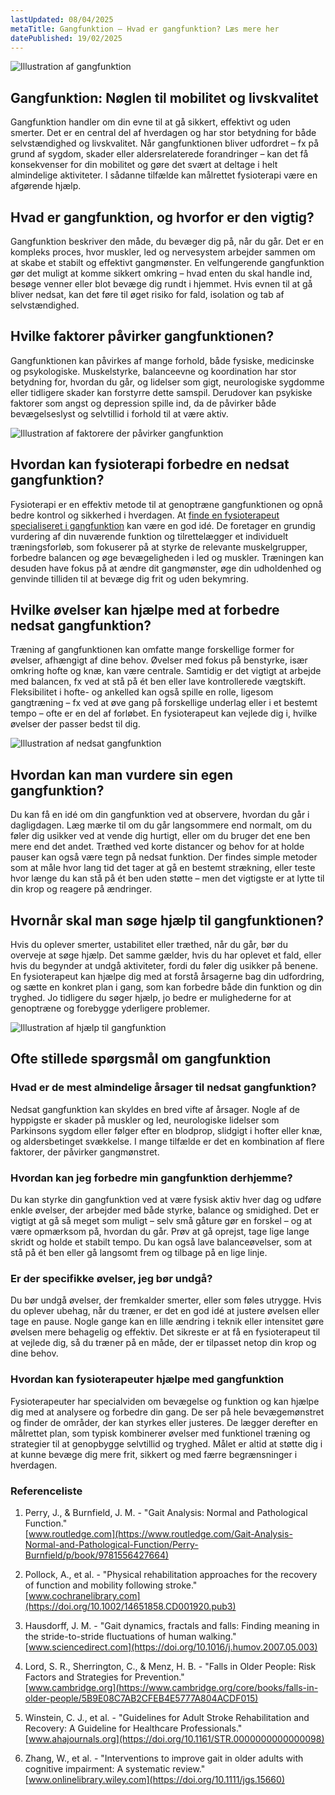 ```yaml
---
lastUpdated: 08/04/2025
metaTitle: Gangfunktion – Hvad er gangfunktion? Læs mere her
datePublished: 19/02/2025
---
```


![Illustration af gangfunktion](/images/articles/gangfunktion.png)

## Gangfunktion: Nøglen til mobilitet og livskvalitet

Gangfunktion handler om din evne til at gå sikkert, effektivt og uden smerter. Det er en central del af hverdagen og har stor betydning for både selvstændighed og livskvalitet. Når gangfunktionen bliver udfordret – fx på grund af sygdom, skader eller aldersrelaterede forandringer – kan det få konsekvenser for din mobilitet og gøre det svært at deltage i helt almindelige aktiviteter. I sådanne tilfælde kan målrettet fysioterapi være en afgørende hjælp.

## Hvad er gangfunktion, og hvorfor er den vigtig?

Gangfunktion beskriver den måde, du bevæger dig på, når du går. Det er en kompleks proces, hvor muskler, led og nervesystem arbejder sammen om at skabe et stabilt og effektivt gangmønster. En velfungerende gangfunktion gør det muligt at komme sikkert omkring – hvad enten du skal handle ind, besøge venner eller blot bevæge dig rundt i hjemmet. Hvis evnen til at gå bliver nedsat, kan det føre til øget risiko for fald, isolation og tab af selvstændighed.

## Hvilke faktorer påvirker gangfunktionen?

Gangfunktionen kan påvirkes af mange forhold, både fysiske, medicinske og psykologiske. Muskelstyrke, balanceevne og koordination har stor betydning for, hvordan du går, og lidelser som gigt, neurologiske sygdomme eller tidligere skader kan forstyrre dette samspil. Derudover kan psykiske faktorer som angst og depression spille ind, da de påvirker både bevægelseslyst og selvtillid i forhold til at være aktiv.

![Illustration af faktorere der påvirker gangfunktion](/images/articles/gangfunktion_faktorere.png)

## Hvordan kan fysioterapi forbedre en nedsat gangfunktion?

Fysioterapi er en effektiv metode til at genoptræne gangfunktionen og opnå bedre kontrol og sikkerhed i hverdagen. At [finde en fysioterapeut specialiseret i gangfunktion](https://www.fysfinder.dk/find/fysioterapeut/danmark/gangfunktion) kan være en god idé. De foretager en grundig vurdering af din nuværende funktion og tilrettelægger et individuelt træningsforløb, som fokuserer på at styrke de relevante muskelgrupper, forbedre balancen og øge bevægeligheden i led og muskler. Træningen kan desuden have fokus på at ændre dit gangmønster, øge din udholdenhed og genvinde tilliden til at bevæge dig frit og uden bekymring.

## Hvilke øvelser kan hjælpe med at forbedre nedsat gangfunktion?

Træning af gangfunktionen kan omfatte mange forskellige former for øvelser, afhængigt af dine behov. Øvelser med fokus på benstyrke, især omkring hofte og knæ, kan være centrale. Samtidig er det vigtigt at arbejde med balancen, fx ved at stå på ét ben eller lave kontrollerede vægtskift. Fleksibilitet i hofte- og ankelled kan også spille en rolle, ligesom gangtræning – fx ved at øve gang på forskellige underlag eller i et bestemt tempo – ofte er en del af forløbet. En fysioterapeut kan vejlede dig i, hvilke øvelser der passer bedst til dig.

![Illustration af nedsat gangfunktion](/images/articles/gangfunktion_nedsat.png)

## Hvordan kan man vurdere sin egen gangfunktion?

Du kan få en idé om din gangfunktion ved at observere, hvordan du går i dagligdagen. Læg mærke til om du går langsommere end normalt, om du føler dig usikker ved at vende dig hurtigt, eller om du bruger det ene ben mere end det andet. Træthed ved korte distancer og behov for at holde pauser kan også være tegn på nedsat funktion. Der findes simple metoder som at måle hvor lang tid det tager at gå en bestemt strækning, eller teste hvor længe du kan stå på ét ben uden støtte – men det vigtigste er at lytte til din krop og reagere på ændringer.

## Hvornår skal man søge hjælp til gangfunktionen?

Hvis du oplever smerter, ustabilitet eller træthed, når du går, bør du overveje at søge hjælp. Det samme gælder, hvis du har oplevet et fald, eller hvis du begynder at undgå aktiviteter, fordi du føler dig usikker på benene. En fysioterapeut kan hjælpe dig med at forstå årsagerne bag din udfordring, og sætte en konkret plan i gang, som kan forbedre både din funktion og din tryghed. Jo tidligere du søger hjælp, jo bedre er mulighederne for at genoptræne og forebygge yderligere problemer.

![Illustration af hjælp til gangfunktion](/images/articles/gangfunktion_hjaelp.png)

## Ofte stillede spørgsmål om gangfunktion

### Hvad er de mest almindelige årsager til nedsat gangfunktion?

Nedsat gangfunktion kan skyldes en bred vifte af årsager. Nogle af de hyppigste er skader på muskler og led, neurologiske lidelser som Parkinsons sygdom eller følger efter en blodprop, slidgigt i hofter eller knæ, og aldersbetinget svækkelse. I mange tilfælde er det en kombination af flere faktorer, der påvirker gangmønstret.

### Hvordan kan jeg forbedre min gangfunktion derhjemme?

Du kan styrke din gangfunktion ved at være fysisk aktiv hver dag og udføre enkle øvelser, der arbejder med både styrke, balance og smidighed. Det er vigtigt at gå så meget som muligt – selv små gåture gør en forskel – og at være opmærksom på, hvordan du går. Prøv at gå oprejst, tage lige lange skridt og holde et stabilt tempo. Du kan også lave balanceøvelser, som at stå på ét ben eller gå langsomt frem og tilbage på en lige linje.

### Er der specifikke øvelser, jeg bør undgå?

Du bør undgå øvelser, der fremkalder smerter, eller som føles utrygge. Hvis du oplever ubehag, når du træner, er det en god idé at justere øvelsen eller tage en pause. Nogle gange kan en lille ændring i teknik eller intensitet gøre øvelsen mere behagelig og effektiv. Det sikreste er at få en fysioterapeut til at vejlede dig, så du træner på en måde, der er tilpasset netop din krop og dine behov.

### Hvordan kan fysioterapeuter hjælpe med gangfunktion

Fysioterapeuter har specialviden om bevægelse og funktion og kan hjælpe dig med at analysere og forbedre din gang. De ser på hele bevægemønstret og finder de områder, der kan styrkes eller justeres. De lægger derefter en målrettet plan, som typisk kombinerer øvelser med funktionel træning og strategier til at genopbygge selvtillid og tryghed. Målet er altid at støtte dig i at kunne bevæge dig mere frit, sikkert og med færre begrænsninger i hverdagen.

### Referenceliste

1. Perry, J., & Burnfield, J. M. - "Gait Analysis: Normal and Pathological Function."  
   [www.routledge.com](https://www.routledge.com/Gait-Analysis-Normal-and-Pathological-Function/Perry-Burnfield/p/book/9781556427664)

2. Pollock, A., et al. - "Physical rehabilitation approaches for the recovery of function and mobility following stroke."  
   [www.cochranelibrary.com](https://doi.org/10.1002/14651858.CD001920.pub3)

3. Hausdorff, J. M. - "Gait dynamics, fractals and falls: Finding meaning in the stride-to-stride fluctuations of human walking."  
   [www.sciencedirect.com](https://doi.org/10.1016/j.humov.2007.05.003)

4. Lord, S. R., Sherrington, C., & Menz, H. B. - "Falls in Older People: Risk Factors and Strategies for Prevention."  
   [www.cambridge.org](https://www.cambridge.org/core/books/falls-in-older-people/5B9E08C7AB2CFEB4E5777A804ACDF015)

5. Winstein, C. J., et al. - "Guidelines for Adult Stroke Rehabilitation and Recovery: A Guideline for Healthcare Professionals."  
   [www.ahajournals.org](https://doi.org/10.1161/STR.0000000000000098)

6. Zhang, W., et al. - "Interventions to improve gait in older adults with cognitive impairment: A systematic review."  
   [www.onlinelibrary.wiley.com](https://doi.org/10.1111/jgs.15660)
